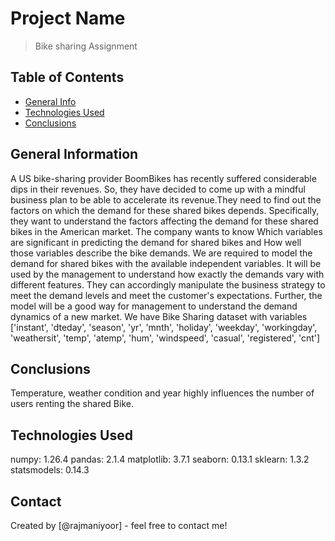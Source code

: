 # Project Name
> Bike sharing Assignment

## Table of Contents
* [General Info](#general-information)
* [Technologies Used](#technologies-used)
* [Conclusions](#conclusions)


<!-- You can include any other section that is pertinent to your problem -->

## General Information
A US bike-sharing provider BoomBikes has recently suffered considerable dips in their revenues. So, they have decided to come up with a mindful business plan to be able to accelerate its revenue.They need to find out the factors on which the demand for these shared bikes depends. Specifically, they want to understand the factors affecting the demand for these shared bikes in the American market. The company wants to know Which variables are significant in predicting the demand for shared bikes and How well those variables describe the bike demands.
We are required to model the demand for shared bikes with the available independent variables. It will be used by the management to understand how exactly the demands vary with different features. They can accordingly manipulate the business strategy to meet the demand levels and meet the customer's expectations. Further, the model will be a good way for management to understand the demand dynamics of a new market.
We have Bike Sharing dataset with variables ['instant', 'dteday', 'season', 'yr', 'mnth', 'holiday', 'weekday',
       'workingday', 'weathersit', 'temp', 'atemp', 'hum', 'windspeed',
       'casual', 'registered', 'cnt']

<!-- You don't have to answer all the questions - just the ones relevant to your project. -->

## Conclusions

Temperature, weather condition and year highly influences the number of users renting the shared Bike.

<!-- You don't have to answer all the questions - just the ones relevant to your project. -->


## Technologies Used
numpy: 1.26.4
pandas: 2.1.4
matplotlib: 3.7.1
seaborn: 0.13.1
sklearn: 1.3.2
statsmodels: 0.14.3

<!-- As the libraries versions keep on changing, it is recommended to mention the version of library used in this project -->


## Contact
Created by [@rajmaniyoor] - feel free to contact me!


<!-- Optional -->
<!-- ## License -->
<!-- This project is open source and available under the [... License](). -->

<!-- You don't have to include all sections - just the one's relevant to your project -->
